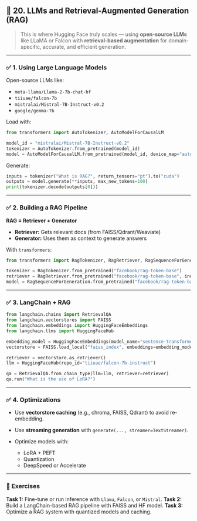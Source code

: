 
## 🔴 20. **LLMs and Retrieval-Augmented Generation (RAG)**

> This is where Hugging Face truly scales — using **open-source LLMs** like LLaMA or Falcon with **retrieval-based augmentation** for domain-specific, accurate, and efficient generation.

---

### ✅ 1. **Using Large Language Models**

Open-source LLMs like:

* `meta-llama/Llama-2-7b-chat-hf`
* `tiiuae/falcon-7b`
* `mistralai/Mistral-7B-Instruct-v0.2`
* `google/gemma-7b`

Load with:

```python
from transformers import AutoTokenizer, AutoModelForCausalLM

model_id = "mistralai/Mistral-7B-Instruct-v0.2"
tokenizer = AutoTokenizer.from_pretrained(model_id)
model = AutoModelForCausalLM.from_pretrained(model_id, device_map="auto", torch_dtype=torch.float16)
```

Generate:

```python
inputs = tokenizer("What is RAG?", return_tensors="pt").to("cuda")
outputs = model.generate(**inputs, max_new_tokens=100)
print(tokenizer.decode(outputs[0]))
```

---

### ✅ 2. **Building a RAG Pipeline**

**RAG = Retriever + Generator**

* **Retriever:** Gets relevant docs (from FAISS/Qdrant/Weaviate)
* **Generator:** Uses them as context to generate answers

With `transformers`:

```python
from transformers import RagTokenizer, RagRetriever, RagSequenceForGeneration

tokenizer = RagTokenizer.from_pretrained("facebook/rag-token-base")
retriever = RagRetriever.from_pretrained("facebook/rag-token-base", index_name="exact", use_dummy_dataset=True)
model = RagSequenceForGeneration.from_pretrained("facebook/rag-token-base", retriever=retriever)
```

---

### ✅ 3. **LangChain + RAG**

```python
from langchain.chains import RetrievalQA
from langchain.vectorstores import FAISS
from langchain.embeddings import HuggingFaceEmbeddings
from langchain.llms import HuggingFaceHub

embedding_model = HuggingFaceEmbeddings(model_name="sentence-transformers/all-MiniLM-L6-v2")
vectorstore = FAISS.load_local("faiss_index", embeddings=embedding_model)

retriever = vectorstore.as_retriever()
llm = HuggingFaceHub(repo_id="tiiuae/falcon-7b-instruct")

qa = RetrievalQA.from_chain_type(llm=llm, retriever=retriever)
qa.run("What is the use of LoRA?")
```

---

### ✅ 4. **Optimizations**

* Use **vectorstore caching** (e.g., chroma, FAISS, Qdrant) to avoid re-embedding.
* Use **streaming generation** with `generate(..., streamer=TextStreamer)`.
* Optimize models with:

  * LoRA + PEFT
  * Quantization
  * DeepSpeed or Accelerate

---

### 🧠 Exercises

**Task 1:** Fine-tune or run inference with `Llama`, `Falcon`, or `Mistral`.
**Task 2:** Build a LangChain-based RAG pipeline with FAISS and HF model.
**Task 3:** Optimize a RAG system with quantized models and caching.

